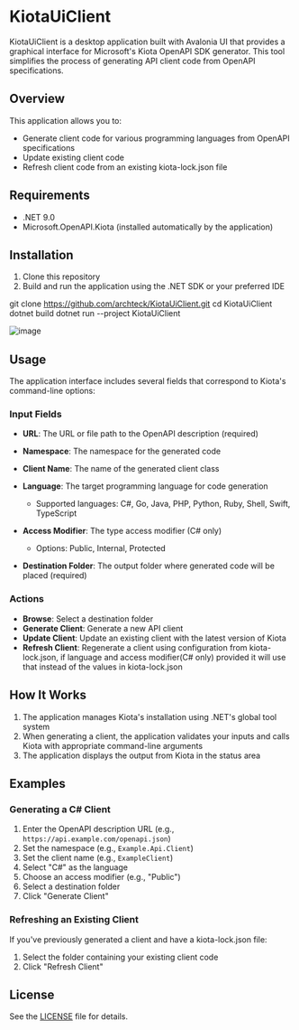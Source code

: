 # KiotaUiClient
KiotaUiClient is a desktop application built with Avalonia UI that provides a graphical interface for Microsoft's Kiota OpenAPI SDK generator. This tool simplifies the process of generating API client code from OpenAPI specifications.
## Overview
This application allows you to:
- Generate client code for various programming languages from OpenAPI specifications
- Update existing client code
- Refresh client code from an existing kiota-lock.json file

## Requirements
- .NET 9.0
- Microsoft.OpenAPI.Kiota (installed automatically by the application)

## Installation
1. Clone this repository
2. Build and run the application using the .NET SDK or your preferred IDE

git clone https://github.com/archteck/KiotaUiClient.git
cd KiotaUiClient
dotnet build
dotnet run --project KiotaUiClient


![image](https://github.com/user-attachments/assets/cf094356-5027-47f7-a8ef-4de78cecb317)


## Usage
The application interface includes several fields that correspond to Kiota's command-line options:
### Input Fields
- **URL**: The URL or file path to the OpenAPI description (required)
- **Namespace**: The namespace for the generated code
- **Client Name**: The name of the generated client class
- **Language**: The target programming language for code generation
    - Supported languages: C#, Go, Java, PHP, Python, Ruby, Shell, Swift, TypeScript

- **Access Modifier**: The type access modifier (C# only)
    - Options: Public, Internal, Protected

- **Destination Folder**: The output folder where generated code will be placed (required)

### Actions
- **Browse**: Select a destination folder
- **Generate Client**: Generate a new API client
- **Update Client**: Update an existing client with the latest version of Kiota
- **Refresh Client**: Regenerate a client using configuration from kiota-lock.json, if language and access modifier(C# only) provided it will use that instead of the values in kiota-lock.json

## How It Works
1. The application manages Kiota's installation using .NET's global tool system
2. When generating a client, the application validates your inputs and calls Kiota with appropriate command-line arguments
3. The application displays the output from Kiota in the status area

## Examples
### Generating a C# Client
1. Enter the OpenAPI description URL (e.g., `https://api.example.com/openapi.json`)
2. Set the namespace (e.g., `Example.Api.Client`)
3. Set the client name (e.g., `ExampleClient`)
4. Select "C#" as the language
5. Choose an access modifier (e.g., "Public")
6. Select a destination folder
7. Click "Generate Client"

### Refreshing an Existing Client
If you've previously generated a client and have a kiota-lock.json file:
1. Select the folder containing your existing client code
2. Click "Refresh Client"

## License
See the [LICENSE](LICENSE) file for details.

